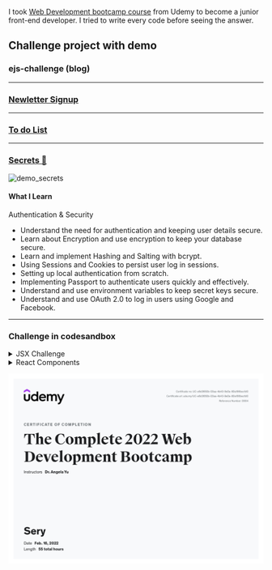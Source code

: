 I took [Web Development bootcamp course](https://www.udemy.com/course/the-complete-web-development-bootcamp) from Udemy to become a junior front-end developer. I tried to write every code before seeing the answer.

## Challenge project with demo

### ejs-challenge (blog)

<hr>

### [Newletter Signup](https://sery-newsletter-signup.herokuapp.com/)

<hr>

### [To do List](https://sery-todolist.herokuapp.com/)

<hr>

### [Secrets 👀](https://sery-secrets.herokuapp.com/)

![demo_secrets](https://user-images.githubusercontent.com/69155242/159277358-a6aab6dd-fc17-4d54-a108-40816884a7b0.gif)

#### What I Learn

Authentication & Security

- Understand the need for authentication and keeping user
  details secure.
- Learn about Encryption and use encryption to keep your
  database secure.
- Learn and implement Hashing and Salting with bcrypt.
- Using Sessions and Cookies to persist user log in sessions.
- Setting up local authentication from scratch.
- Implementing Passport to authenticate users quickly and
  effectively.
- Understand and use environment variables to keep secret keys
  secure.
- Understand and use OAuth 2.0 to log in users using Google and
  Facebook.

<hr>

### Challenge in codesandbox

<details>
<summary>JSX Challenge</summary>

- [JSX Code Practice](https://codesandbox.io/s/jsx-code-challenge-forked-v10wl)
- [JavaScript Expressions in JSX & ES6 Template Literals](https://codesandbox.io/s/javascript-expressions-in-jsx-template-literals-forked-yrbum)
- [JavaScript Expressions in JSX Practice](https://codesandbox.io/s/javascript-expressions-in-jsx-practice-forked-4fdku)
- [JSX Attributes & Styling React Elements](https://codesandbox.io/s/jsx-attributes-and-styling-forked-i404x)
- [Inline Styling for React Elements](https://codesandbox.io/s/inline-styling-in-jsx-forked-g6hxl)
- [React Styling Practice](https://codesandbox.io/s/react-styling-practice-forked-dfejn)
</details>

<details>
<summary>React Components</summary>

Components

- [React Components](https://codesandbox.io/s/react-components-forked-3w82o)
- [React Components Practice](https://codesandbox.io/s/react-components-practice-forked-fkv3u)

ES6

- [ES6 Import, Export & Modules](https://codesandbox.io/s/es6-import-export-modules-forked-i7vop?file=/src/index.js)
- [ES6 Import, Export and Modules Practice](https://codesandbox.io/s/es6-import-export-practice-forked-xgy6y?file=/src/calculator.js)

React Props

- [React Props](https://codesandbox.io/s/react-props-forked-e5cbp)
- [React Props Practice](https://codesandbox.io/s/react-props-practice-forked-l40qy)

React DevTools

- [React DevTools](https://codesandbox.io/s/react-devtools-forked-ihflc)

Mapping Data

- [Mapping Data to Components](https://codesandbox.io/s/mapping-components-forked-5iihm)
- [Mapping Data to Components Practice_emojipedia](https://codesandbox.io/s/mapping-components-practice-forked-jrd91)

JS ES6

- [Map, Filter, Reduce](https://codesandbox.io/s/map-filter-reduce-forked-hoj3s)
- [Arrow Functions](https://codesandbox.io/s/es6-arrow-functions-forked-p6esq)
- [Conditional Rendering_Ternary Operator & AND Operator](https://codesandbox.io/s/conditional-rendering-forked-bski6)
- [Conditional Rendering Practice](https://codesandbox.io/s/conditional-rendering-practice-forked-pwm3c)

React Hooks

- [React Hooks_useState](https://codesandbox.io/s/usestate-hook-forked-wi54w)
- [React Hooks_useState Hook Practice](https://codesandbox.io/s/usestate-hook-practice-forked-pm7p7) & useEffect

  ```js
  // Because of the memory leak issue, I add useEffect
  useEffect(() => {
    const updateEverySeconds = setInterval(updateTime, 1000);
    return () => clearInterval(updateEverySeconds);
  }, []);
  ```

JS ES6 Destructuring

- [Object & Array Destructuring](https://codesandbox.io/s/es6-destructuring-forked-8012t)

Event Handling in React

- [Event Handling](https://codesandbox.io/s/event-handling-in-react-forked-l9ixu)

React Forms

- [React Forms](https://codesandbox.io/s/react-forms-forked-1ootr)

Changing Complex State

- [Changing Complex State](https://codesandbox.io/s/changing-complex-state-forked-sr1p6)
- [Changing Complex State Practice](https://codesandbox.io/s/changing-complex-state-practice-forked-ln2l7)

JS ES6 Spread Operator

- [Spread Operator](https://codesandbox.io/s/es6-spread-operator-forked-ytl8c)
- [Spread Operator Practice](https://codesandbox.io/s/es6-spread-operator-practice-forked-fuwp7)

Managing a Component Tree

- [ToDoItem_Line Through](https://codesandbox.io/s/managing-a-component-tree-forked-82dbh)
- [ToDoItem_Delete Item](https://codesandbox.io/s/managing-a-component-tree-delete-item-forked-64xq4)
- [Managing a Component Tree Practice](https://codesandbox.io/s/managing-a-component-tree-practice-forked-hgvgl)

Keeper App

- [Keeper App](https://codesandbox.io/s/using-pre-built-react-components-forked-76r0n)
</details>

![Bootcamp_Certificate](Bootcamp_Certificate.jpeg)
